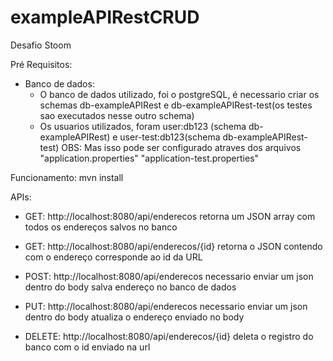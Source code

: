 # exampleAPIRestCRUD
Desafio Stoom

Pré Requisitos:
- Banco de dados:
  - O banco de dados utilizado, foi o postgreSQL, é necessario criar os schemas db-exampleAPIRest e db-exampleAPIRest-test(os testes sao executados nesse outro schema)
  - Os usuarios utilizados, foram user:db123 (schema db-exampleAPIRest) e user-test:db123(schema db-exampleAPIRest-test)
 OBS: Mas isso pode ser configurado atraves dos arquivos "application.properties" "application-test.properties"
 
 Funcionamento:
 mvn install
 
 APIs:
  - GET: http://localhost:8080/api/enderecos
    retorna um JSON array com todos os endereços salvos no banco
  
  - GET: http://localhost:8080/api/enderecos/{id}
    retorna o JSON contendo com o endereço corresponde ao id da URL 
    
  - POST: http://localhost:8080/api/enderecos
    necessario enviar um json dentro do body
    salva endereço no banco de dados
 
 - PUT: http://localhost:8080/api/enderecos
    necessario enviar um json dentro do body
    atualiza o endereço enviado no body
  
  - DELETE: http://localhost:8080/api/enderecos/{id}
    deleta o registro do banco com o id enviado na url
